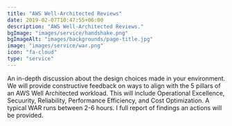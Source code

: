 ```yaml
---
title: "AWS Well-Architected Reviews"
date: 2019-02-07T10:47:55+06:00
description: "AWS Well-Architected Reviews."
bgImage: "images/service/handshake.png"
bgImageAlt: "images/backgrounds/page-title.jpg"
image: "images/service/war.png"
icon: "fa-cloud"
type: "service"
---
```


An in-depth discussion about the design choices made in your environment.  We will provide constructive feedback on ways to align with the 5 pillars of an AWS Well Architected workload. This will include Operational Excellence, Secuurity, Reliability, Performance Efficiency, and Cost Optimization. A typical WAR runs between 2-6 hours.  I full report of findings an actions will be provided.
